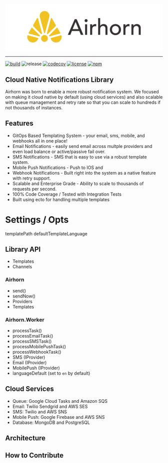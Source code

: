 ![Airhorn Logo](docs/images/logo-horizontal.png "Airhorn Logo")

-----

[![build](https://github.com/jaredwray/airhorn/actions/workflows/build.yaml/badge.svg)](https://github.com/jaredwray/airhorn/actions/workflows/build.yaml)
![release](https://github.com/jaredwray/airhorn/workflows/release.yaml/badge.svg)
[![codecov](https://codecov.io/gh/jaredwray/airhorn/branch/main/graph/badge.svg?token=4OJEEB67Q5)](https://codecov.io/gh/jaredwray/airhorn)
[![license](https://img.shields.io/github/license/jaredwray/airhorn)](https://github.com/jaredwray/airhorn/blob/master/LICENSE)
[![npm](https://img.shields.io/npm/dm/airhorn)](https://npmjs.com/package/airhorn)

## Cloud Native Notifications Library

Airhorn was born to enable a more robust notification system. We focused on making it cloud native by default (using cloud services) and also scalable with queue management and retry rate so that you can scale to hundreds if not thousands of instances. 

## Features

* GitOps Based Templating System - your email, sms, mobile, and webhooks all in one place!
* Email Notifications - easily send email across multple providers and even load balance or active/passive fail over. 
* SMS Notifications - SMS that is easy to use via a robust template system. 
* Mobile Push Notifications - Push to IOS and 
* Webhook Notifications - Built right into the system as a native feature with retry support.
* Scalable and Enterprise Grade - Ability to scale to thousands of requests per second. 
* 100% Code Coverage / Tested with Integration Tests
* Built using ecto for handling multiple templates

# Settings / Opts

templatePath
defaultTemplateLanguage

## Library API

- Templates
- Channels

### Airhorn

* send()
* sendNow()
* Providers
* Templates

### Airhorn.Worker

* processTask()
* processEmailTask()
* processSMSTask()
* processMobilePushTask()
* processWebhookTask()
* SMS (IProvider)
* Email (IProvider)
* MobilePush (IProvider)
* languageDefault (set to `en` by default)

## Cloud Services
* Queue: Google Cloud Tasks and Amazon SQS
* Email: Twilio Sendgrid and AWS SES
* SMS: Twilio and AWS SNS
* Mobile Push: Google Firebase and AWS SNS
* Database: MongoDB and PostgreSQL

## Architecture

## How to Contribute
